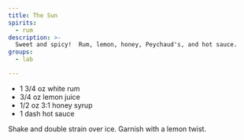 ```yaml
---
title: The Sun
spirits:
  - rum
description: >-
  Sweet and spicy!  Rum, lemon, honey, Peychaud's, and hot sauce.
groups:
  - lab

---
```


- 1 3/4 oz white rum
- 3/4 oz lemon juice
- 1/2 oz 3:1 honey syrup
- 1 dash hot sauce

Shake and double strain over ice.  Garnish with a lemon twist.